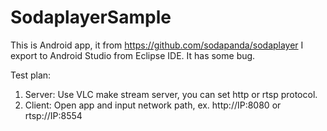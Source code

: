 # SodaplayerSample

This is Android app, it from https://github.com/sodapanda/sodaplayer
I export to Android Studio from Eclipse IDE.
It has some bug.

Test plan:
1. Server: Use VLC make stream server, you can set http or rtsp protocol.
2. Client: Open app and input network path, ex. http://IP:8080 or rtsp://IP:8554
